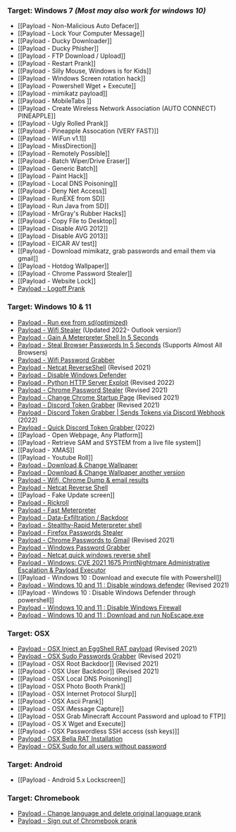 ### Target: Windows 7 _(Most may also work for windows 10)_

* [[Payload - Non-Malicious Auto Defacer]]
* [[Payload - Lock Your Computer Message]]
* [[Payload - Ducky Downloader]]
* [[Payload - Ducky Phisher]]
* [[Payload - FTP Download / Upload]]
* [[Payload - Restart Prank]]
* [[Payload - Silly Mouse, Windows is for Kids]]
* [[Payload - Windows Screen rotation hack]]
* [[Payload - Powershell Wget + Execute]]
* [[Payload - mimikatz payload]]
* [[Payload - MobileTabs ]]
* [[Payload - Create Wireless Network Association (AUTO CONNECT) PINEAPPLE]]
* [[Payload - Ugly Rolled Prank]]
* [[Payload - Pineapple Assocation (VERY FAST)]]
* [[Payload - WiFun v1.1]]
* [[Payload - MissDirection]]
* [[Payload - Remotely Possible]]
* [[Payload - Batch Wiper/Drive Eraser]]
* [[Payload - Generic Batch]]
* [[Payload - Paint Hack]]
* [[Payload - Local DNS Poisoning]]
* [[Payload - Deny Net Access]]
* [[Payload - RunEXE from SD]]
* [[Payload - Run Java from SD]]
* [[Payload - MrGray's Rubber Hacks]]
* [[Payload - Copy File to Desktop]]
* [[Payload - Disable AVG 2012]]
* [[Payload - Disable AVG 2013]]
* [[Payload - EICAR AV test]]
* [[Payload - Download mimikatz, grab passwords and email them via gmail]]
* [[Payload - Hotdog Wallpaper]]
* [[Payload - Chrome Password Stealer]]
* [[Payload - Website Lock]]
* [Payload - Logoff Prank](https://github.com/hak5darren/USB-Rubber-Ducky/wiki/Payload-:-Log-Off-Prank-(Windows-7))

### Target: Windows 10 & 11


* [Payload - Run exe from sd(optimized)](https://pastebin.com/YRYJR9QN)
* [Payload - Wifi Stealer](https://github.com/norepository/wifi-grabber-rubberducky) (Updated 2022- Outlook version!)
* [Payload - Gain A Meterpreter Shell In 5 Seconds](https://github.com/GamehunterKaan/BadUSB-Meterpreter)
* [Payload - Steal Browser Passwords In 5 Seconds](https://github.com/GamehunterKaan/BadUSB-Browser) (Supports Almost All Browsers)
* [Payload - Wifi Password Grabber](https://github.com/axel05869/Wifi-Grab)
* [Payload - Netcat ReverseShell](https://github.com/BigLor96/Netcat-Revershell-NEW) (Revised 2021)
* [Payload - Disable Windows Defender](https://github.com/hak5darren/USB-Rubber-Ducky/wiki/Payload---WIN10-Disable-Windows-Defender)
* [Payload - Python HTTP Server Exploit](https://github.com/Guereak/USBDuckyScripts/wiki/Python-HTTP-Server-exploit) (Revised 2022)
* [Payload - Chrome Password Stealer](https://github.com/Guereak/USBDuckyScripts/wiki/Chrome-password-stealer) (Revised 2021)
* [Payload - Change Chrome Startup Page](https://github.com/Guereak/USBDuckyScripts/wiki/Default-webpage-changer) (Revised 2021)
* [Payload - Discord Token Grabber](https://github.com/Guereak/USBDuckyScripts/wiki/Discord-token-grabber) (Revised 2021)
* [Payload - Discord Token Grabber | Sends Tokens via Discord Webhook](https://github.com/null3000/USB-Rubber-Ducky-Discord-Token-Grabber) (2022)
* [Payload - Quick Discord Token Grabber ](https://github.com/RexMan04/Ducky-Discord-Token-Grabber) (2022)
* [[Payload - Open Webpage, Any Platform]]
* [[Payload - Retrieve SAM and SYSTEM from a live file system]]
* [[Payload - XMAS]]
* [[Payload - Youtube Roll]]
* [Payload - Download & Change Wallpaper](https://github.com/hak5darren/USB-Rubber-Ducky/wiki/Payload---Windows-10-:-Download-&-Change-Wallpaper)
* [Payload - Download & Change Wallpaper another version](https://github.com/hak5darren/USB-Rubber-Ducky/wiki/Payload---Windows-10-:-Download-&-Change-Wallpaper-another-version)
* [Payload - Wifi, Chrome Dump & email results](https://github.com/cubidalsphere/Rubber-Ducky)
* [Payload - Netcat Reverse Shell](https://github.com/hak5darren/USB-Rubber-Ducky/wiki/Payload-Netcat-Reverse-Shell)
* [[Payload - Fake Update screen]]
* [Payload - Rickroll](https://github.com/hak5darren/USB-Rubber-Ducky/wiki/Payload---rickroll)
* [Payload - Fast Meterpreter](https://github.com/hak5darren/USB-Rubber-Ducky/wiki/Payload--Fast-Meterpreter)
* [Payload - Data-Exfiltration / Backdoor](https://github.com/hak5darren/USB-Rubber-Ducky/wiki/Payload---Data-Exfiltration---Backdoor)
* [Payload - Stealthy-Rapid Meterpreter shell](https://github.com/547y4m/Payloads-for-USB-Rubber-Ducky) 
* [Payload - Firefox Passwords Stealer](https://github.com/hak5darren/USB-Rubber-Ducky/wiki/Payload---Firefox-password-stealer)
* [Payload - Chrome Passwords to Gmail](https://github.com/nejcpirecnik/Chrome-Artemis) (Revised 2021)
* [Payload - Windows Password Grabber](https://github.com/makozort/rubberduckywindowspasswordgrabber)
* [Payload - Netcat quick windows reverse shell](https://github.com/makozort/Quick-Reverse-Powershell-Rubber-Ducky)
* [Payload - Windows: CVE 2021 1675 PrintNightmare Administrative Escalation & Payload Executor
](https://github.com/hak5darren/USB-Rubber-Ducky/wiki/Windows:-CVE-2021-1675---PrintNightmare----Administrative-Escalation)
* [[Payload - Windows 10 : Download and execute file with Powershell]]
* [Payload - Windows 10 and 11 : Disable windows defender](https://github.com/Krishnachaittanyah/duckyscripts/wiki/Payload-Disable-Windows-Defender) (Revised 2021)
* [[Payload - Windows 10 : Disable Windows Defender through powershell]]
* [Payload - Windows 10 and 11 : Disable Windows Firewall](https://github.com/Krishnachaittanyah/duckyscripts/wiki/Payloads-Disable-Windows-Firewall)
* [Payload - Windows 10 and 11 : Download and run NoEscape.exe](https://github.com/WinparWinpar/duckyscripts/wiki/Payload-download-run-no-escape-exe)

### Target: OSX

* [Payload - OSX Inject an EggShell RAT payload](https://github.com/LP-H4cmilo/EggShell-Rubber-Ducky/blob/main/script.txt) (Revised 2021)
* [Payload - OSX Sudo Passwords Grabber](https://github.com/hak5darren/USB-Rubber-Ducky/wiki/Linux-and-OSX-sudo-password-grabber) (Revised 2021)
* [[Payload - OSX Root Backdoor]] (Revised 2021)
* [[Payload - OSX User Backdoor]] (Revised 2021)
* [[Payload - OSX Local DNS Poisoning]]
* [[Payload - OSX Photo Booth Prank]]
* [[Payload - OSX Internet Protocol Slurp]]
* [[Payload - OSX Ascii Prank]]
* [[Payload - OSX iMessage Capture]]
* [[Payload - OSX Grab Minecraft Account Password and upload to FTP]]
* [[Payload - OS X Wget and Execute]]
* [[Payload - OSX Passwordless SSH access (ssh keys)]]
* [Payload - OSX Bella RAT Installation](https://github.com/killingit57/bella-usb-rubber-ducky)
* [Payload - OSX Sudo for all users without password](https://github.com/hak5darren/USB-Rubber-Ducky/wiki/Payload---OSX-Sudo-for-all-users-without-password)

### Target: Android

* [[Payload - Android 5.x Lockscreen]]

### Target: Chromebook
* [Payload - Change language and delete original language prank](https://github.com/RexMan04/Chromebook-Language-Changer)
* [Payload - Sign out of Chromebook prank](https://github.com/sillyangel/rubber-ducky/blob/main/Chromebook/csqq.dd)